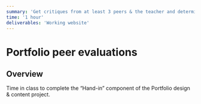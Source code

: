 ```yaml
---
summary: 'Get critiques from at least 3 peers & the teacher and determine your grade.'
time: '1 hour'
deliverables: 'Working website'
---
```


# Portfolio peer evaluations

## Overview

Time in class to complete the “Hand-in” component of the Portfolio design & content project.
